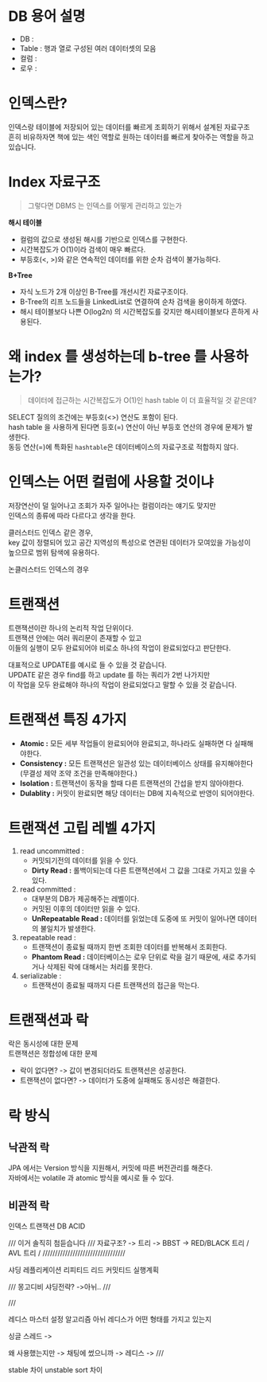 # DB 용어 설명 

* DB : 
* Table : 행과 열로 구성된 여러 데이터셋의 모음 
* 컬럼 : 
* 로우 : 

# 인덱스란? 

인덱스랑 테이블에 저장되어 있는 데이터를 빠르게 조회하기 위해서 설계된 자료구조         
흔히 비유하자면 책에 있는 색인 역할로 원하는 데이터를 빠르게 찾아주는 역할을 하고 있습니다.      

# Index 자료구조  
> 그렇다면 DBMS 는 인덱스를 어떻게 관리하고 있는가    
     
**해시 테이블**  
* 컬럼의 값으로 생성된 해시를 기반으로 인덱스를 구현한다.
* 시간복잡도가 O(1)이라 검색이 매우 빠르다.
* 부등호(<, >)와 같은 연속적인 데이터를 위한 순차 검색이 불가능하다.

**B+Tree** 
* 자식 노드가 2개 이상인 B-Tree를 개선시킨 자료구조이다.
* B-Tree의 리프 노드들을 LinkedList로 연결하여 순차 검색을 용이하게 하였다.
* 해시 테이블보다 나쁜 O(log2n) 의 시간복잡도를 갖지만 해시테이블보다 흔하게 사용된다.

# 왜 index 를 생성하는데 b-tree 를 사용하는가?
>데이터에 접근하는 시간복잡도가 O(1)인 hash table 이 더 효율적일 것 같은데?       
      
SELECT 질의의 조건에는 부등호(<>) 연산도 포함이 된다.     
hash table 을 사용하게 된다면 등호(=) 연산이 아닌 부등호 연산의 경우에 문제가 발생한다.       
동등 연산(=)에 특화된 `hashtable`은 데이터베이스의 자료구조로 적합하지 않다.     
    
# 인덱스는 어떤 컬럼에 사용할 것이냐    
     
저장연산이 덜 일어나고 조회가 자주 일어나는 컬럼이라는 얘기도 맞지만   
인덱스의 종류에 따라 다르다고 생각을 한다.    
          
클러스터드 인덱스 같은 경우,       
key 값이 정렬되어 있고 공간 지역성의 특성으로 연관된 데이터가 모여있을 가능성이 높으므로 범위 탐색에 유용하다.     
           
논클러스터드 인덱스의 경우        





# 트랜잭션 

트랜잭션이란 하나의 논리적 작업 단위이다.          
트랜잭션 안에는 여러 쿼리문이 존재할 수 있고      
이들의 실행이 모두 완료되어야 비로소 하나의 작업이 완료되었다고 판단한다.   
      
대표적으로 UPDATE를 예시로 들 수 있을 것 같습니다.       
UPDATE 같은 경우 find를 하고 update 를 하는 쿼리가 2번 나가지만    
이 작업을 모두 완료해야 하나의 작업이 완료되었다고 말할 수 있을 것 같습니다.  
  
# 트랜잭션 특징 4가지 
     
* **Atomic :** 모든 세부 작업들이 완료되어야 완료되고, 하나라도 실패하면 다 실패해야한다.     
* **Consistency :** 모든 트랜잭션은 일관성 있는 데이터베이스 상태를 유지해야한다(무결성 제약 조약 조건을 만족해야한다.)    
* **Isolation :** 트랜잭션이 동작을 할때 다른 트랜잭션의 간섭을 받지 않아야한다.     
* **Dulablity :** 커밋이 완료되면 해당 데이터는 DB에 지속적으로 반영이 되어야한다.    
       
# 트랜잭션 고립 레벨 4가지    
1. read uncommitted : 
    * 커밋되기전의 데이터를 읽을 수 있다. 
    * **Dirty Read :** 롤백이되는데 다른 트랜잭션에서 그 값을 그대로 가지고 있을 수 있다.   
2. read committed : 
    * 대부분의 DB가 제공해주는 레벨이다.   
    * 커밋된 이후의 데이터만 읽을 수 있다.   
    * **UnRepeatable Read :** 데이터를 읽었는데 도중에 또 커밋이 일어나면 데이터의 불일치가 발생한다.   
3. repeatable read :      
    * 트랜잭션이 종료될 때까지 한번 조회한 데이터를 반복해서 조회한다.       
    * **Phantom Read :** 데이터베이스는 로우 단위로 락을 걸기 때문에, 새로 추가되거나 삭제된 락에 대해서는 처리를 못한다.     
4. serializable :  
    * 트랜잭션이 종료될 때까지 다른 트랜잭션의 접근을 막는다.  
    
# 트랜잭션과 락
  
락은 동시성에 대한 문제    
트랜잭션은 정합성에 대한 문제    
      
* 락이 없다면? -> 값이 변경되더라도 트랜잭션은 성공한다.      
* 트랜잭션이 없다면? -> 데이터가 도중에 실패해도 동시성은 해결한다.  

# 락 방식
## 낙관적 락
JPA 에서는 Version 방식을 지원해서, 커밋에 따른 버전관리를 해준다.   
자바에서는 volatile 과 atomic 방식을 예시로 들 수 있다.      
     
## 비관적 락   









인덱스 트랜잭션 DB ACID

/// 이거 솔직히 첨듣습니다 /// 자료구조? -> 트리 -> BBST -> RED/BLACK 트리 / AVL 트리 / /////////////////////////////////

샤딩 레플리케이션 리피티드 리드 커밋티드 실행계획

/// 몽고디비 샤딩전략? ->아뉘.. ///

///

레디스 마스터 설정 알고리즘 아뉘 레디스가 어떤 형태를 가지고 있는지

싱글 스레드 ->

왜 사용했는지만 -> 채팅에 썼으니까 -> 레디스 -> ///

stable 차이 unstable sort 차이
